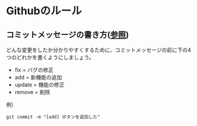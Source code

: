 # Githubのルール


## コミットメッセージの書き方([参照](https://qiita.com/itosho/items/9565c6ad2ffc24c09364))

どんな変更をしたか分かりやすくするために、コミットメッセージの前に下の4つのどれかを書くようにしましょう。

* fix = バグの修正
* add = 新機能の追加
* update = 機能の修正
* remove =  削除

例）
```
git commit -m "[add] ボタンを追加した"
```

